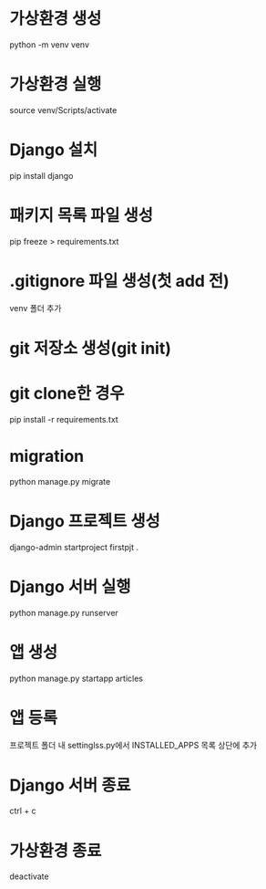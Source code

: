 # 가상환경 생성
python -m venv venv

# 가상환경 실행
source venv/Scripts/activate

# Django 설치
pip install django

# 패키지 목록 파일 생성
pip freeze > requirements.txt

# .gitignore 파일 생성(첫 add 전)
venv 폴더 추가 

# git 저장소 생성(git init)

# git clone한 경우
pip install -r requirements.txt

# migration
python manage.py migrate

# Django 프로젝트 생성
django-admin startproject firstpjt .

# Django 서버 실행
python manage.py runserver

# 앱 생성
python manage.py startapp articles

# 앱 등록
프로젝트 폴더 내 settinglss.py에서 INSTALLED_APPS 목록 상단에 추가

# Django 서버 종료
ctrl + c

# 가상환경 종료
deactivate
